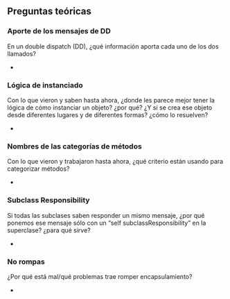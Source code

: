 ## Preguntas teóricas

### Aporte de los mensajes de DD
En un double dispatch (DD), ¿qué información aporta cada uno de los dos llamados?

-


### Lógica de instanciado
Con lo que vieron y saben hasta ahora, ¿donde les parece mejor tener la lógica de cómo instanciar un objeto? ¿por qué? ¿Y si se crea ese objeto desde diferentes lugares y de diferentes formas? ¿cómo lo resuelven?

-


### Nombres de las categorías de métodos
Con lo que vieron y trabajaron hasta ahora, ¿qué criterio están usando para categorizar métodos?

-


### Subclass Responsibility
Si todas las subclases saben responder un mismo mensaje, ¿por qué ponemos ese mensaje sólo con un “self subclassResponsibility” en la superclase? ¿para qué sirve?

-


### No rompas
¿Por qué está mal/qué problemas trae romper encapsulamiento?

-
